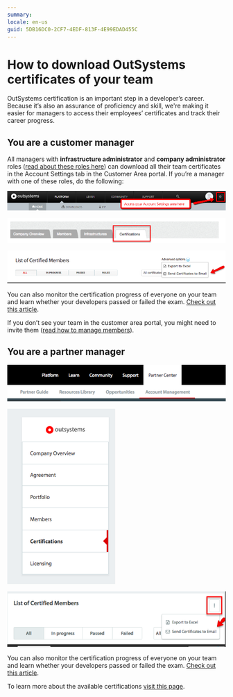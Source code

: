 ```yaml
---
summary:
locale: en-us
guid: 5DB16DC0-2CF7-4EDF-813F-4E99EDAD455C
---
```


# How to download OutSystems certificates of your team

OutSystems certification is an important step in a developer’s career. Because it’s also an assurance of proficiency and skill, we're making it easier for managers to access their employees’ certificates and track their career progress.

 ## You are a customer manager

All managers with **infrastructure administrator** and **company administrator** roles ([read about these roles here](https://success.outsystems.com/Support/Enterprise_Customers/OutSystems_Support/Managing_your_company_permissions_on_OutSystems_Customer_Portal)) can download all their team certificates in the Account Settings tab in the Customer Area portal. If you’re a manager with one of these roles, do the following:

![](images/dowload-os-cert-1.png)

![](images/dowload-os-cert-2.png)

![](images/dowload-os-cert-3.png)

You can also monitor the certification progress of everyone on your team and learn whether your developers passed or failed the exam. [Check out this article](https://success.outsystems.com/Support/Account_and_Members_Management/How_many_certified_professionals_do_I_have_on_my_team%3F).

<div class="info" markdown="1">

If you don’t see your team in the customer area portal, you might need to invite them ([read how to manage members](https://success.outsystems.com/Support/Enterprise_Customers/OutSystems_Support/Managing_your_company_permissions_on_OutSystems_Customer_Portal)).

</div>

## You are a partner manager

![](images/dowload-os-cert-4.png)

![](images/dowload-os-cert-5.png)

![](images/dowload-os-cert-6.png)

You can also monitor the certification progress of everyone on your team and learn whether your developers passed or failed the exam. [Check out this article](https://success.outsystems.com/Support/Account_and_Members_Management/How_many_certified_professionals_do_I_have_on_my_team%3F).

To learn more about the available certifications [visit this page](https://www.outsystems.com/learn/certifications).
